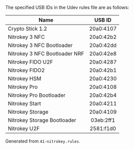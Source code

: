 
The specified USB IDs in the Udev rules file are as follows:

| Name                                     |  USB ID   |
|------------------------------------------|:---------:|
| Crypto Stick 1.2                         | 20a0:4107 |
| Nitrokey 3 NFC                           | 20a0:42b2 |
| Nitrokey 3 NFC Bootloader                | 20a0:42dd |
| Nitrokey 3 NFC Bootloader NRF            | 20a0:42e8 |
| Nitrokey FIDO U2F                        | 20a0:4287 |
| Nitrokey FIDO2                           | 20a0:42b1 |
| Nitrokey HSM                             | 20a0:4230 |
| Nitrokey Pro                             | 20a0:4108 |
| Nitrokey Pro Bootloader                  | 20a0:42b4 |
| Nitrokey Start                           | 20a0:4211 |
| Nitrokey Storage                         | 20a0:4109 |
| Nitrokey Storage Bootloader              | 03eb:2ff1 |
| Nitrokey U2F                             | 2581:f1d0 |

Generated from `41-nitrokey.rules`.